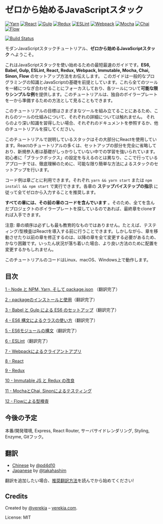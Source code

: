 # ゼロから始めるJavaScriptスタック

[![Yarn](/img/yarn.png)](https://yarnpkg.com/)
[![React](/img/react.png)](https://facebook.github.io/react/)
[![Gulp](/img/gulp.png)](http://gulpjs.com/)
[![Redux](/img/redux.png)](http://redux.js.org/)
[![ESLint](/img/eslint.png)](http://eslint.org/)
[![Webpack](/img/webpack.png)](https://webpack.github.io/)
[![Mocha](/img/mocha.png)](https://mochajs.org/)
[![Chai](/img/chai.png)](http://chaijs.com/)
[![Flow](/img/flow.png)](https://flowtype.org/)

[![Build Status](https://travis-ci.org/verekia/js-stack-from-scratch.svg?branch=master)](https://travis-ci.org/verekia/js-stack-from-scratch)

モダンJavaScriptスタックチュートリアル、**ゼロから始めるJavaScriptスタック** へようこそ。

これはJavaScriptスタックを使い始めるための最短最速のガイドです。**ES6, Babel, Gulp, ESLint, React, Redux, Webpack, Immutable, Mocha, Chai, Sinon, Flow** のセットアップ方法をお伝えします。
このガイドは一般的なプログラミングの知識とJavaScriptの基礎を前提としています。これら全てのツールを一緒につなぎ合わせることにフォーカスしており、各ツールについて**可能な限りシンプルな例**を提供します。このチュートリアルは、独自のボイラープレートを一から準備するための方法として見ることもできます。

このチュートリアルの目標はさまざまなツールを組み立てることにあるため、これらのツールの仕組みについて、それぞれの詳細については触れません。
それらのより深い知識を習得したい場合、それぞれのドキュメントを参照するか、他のチュートリアルを探してください。

このチュートリアルで説明しているスタックはその大部分にReactを使用しています。Reactのチュートリアルの多くは、セットアップの部分を完全に省略しており、新規参入者は基礎がしっかりしていない中での学習を強いられています。初心者に「ブラックボックス」の設定を与えるのとは異なり、ここで行っているアプローチでは、徹底理解のために、可能な限り簡単な方法によるスタックのセットアップを行います。

コード例は章ごとに利用できます。それぞれ `yarn && yarn start` または `npm install && npm start` で実行できます。各章の **ステップバイステップの指示** に従って全てゼロから入力することを推奨します。


**すべての章には、その前の章のコードを含んでいます** 。そのため、全てを含んだプロジェクトのボイラープレートを探しているのであれば、最終章をcloneすれば入手できます。

注意: 章の順序は必ずしも最も教育的なものではありません。たとえば、テスティング/型検査はReactを導入する前に行うことできます。しかしながら、章を移動させたり以前の章を修正するのは、以降の章を全て変更する必要があるため、かなり困難です。いったん状況が落ち着いた場合、より良い方法のために配置を変更するかもしれません。

このチュートリアルのコードはLinux、macOS、Windows上で動作します。


## 目次

[1 - Node と NPM, Yarn, そして package.json](/tutorial/1-node-npm-yarn-package-json) （翻訳完了）

[2 - packageのインストールと使用](/tutorial/2-packages)（翻訳完了）

[3 - Babel と Gulp による ES6 のセットアップ](/tutorial/3-es6-babel-gulp)（翻訳完了）

[4 - ES6 構文によるクラスの使い方](/tutorial/4-es6-syntax-class)（翻訳完了）

[5 - ES6モジュールの構文](/tutorial/5-es6-modules-syntax)（翻訳完了）

[6 - ESLint](/tutorial/6-eslint)（翻訳完了）

[7 - Webpackによるクライアントアプリ](/tutorial/7-client-webpack)

[8 - React](/tutorial/8-react)

[9 - Redux](/tutorial/9-redux)

[10 - Immutable JS と Redux の改良](/tutorial/10-immutable-redux-improvements)

[11 - MochaとChai, Sinonによるテスティング](/tutorial/11-testing-mocha-chai-sinon)

[12 - Flowによる型検査](/tutorial/12-flow)

## 今後の予定

本番/開発環境, Express, React Router, サーバサイドレンダリング, Styling, Enzyme, Gitフック。

## 翻訳

- [Chinese](https://github.com/pd4d10/js-stack-from-scratch) by [@pd4d10](http://github.com/pd4d10)
- [Japanese](https://github.com/takahashim/js-stack-from-scratch) by [@takahashim](http://github.com/takahashim)

翻訳を追加したい場合、[推奨翻訳方法](/how-to-translate.md)を読んでから始めてください!

## Credits

Created by [@verekia](https://twitter.com/verekia) – [verekia.com](http://verekia.com/).

License: MIT
